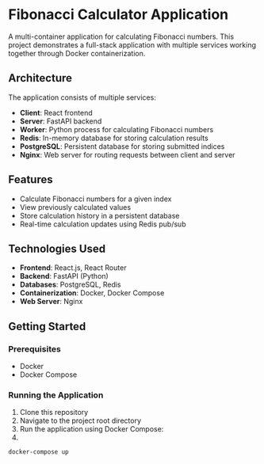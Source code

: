 # Fibonacci Calculator Application

A multi-container application for calculating Fibonacci numbers. This project demonstrates a full-stack application with multiple services working together through Docker containerization.

## Architecture

The application consists of multiple services:

- **Client**: React frontend
- **Server**: FastAPI backend
- **Worker**: Python process for calculating Fibonacci numbers
- **Redis**: In-memory database for storing calculation results
- **PostgreSQL**: Persistent database for storing submitted indices
- **Nginx**: Web server for routing requests between client and server

## Features

- Calculate Fibonacci numbers for a given index
- View previously calculated values
- Store calculation history in a persistent database
- Real-time calculation updates using Redis pub/sub

## Technologies Used

- **Frontend**: React.js, React Router
- **Backend**: FastAPI (Python)
- **Databases**: PostgreSQL, Redis
- **Containerization**: Docker, Docker Compose
- **Web Server**: Nginx

## Getting Started

### Prerequisites

- Docker
- Docker Compose

### Running the Application

1. Clone this repository
2. Navigate to the project root directory
3. Run the application using Docker Compose:
4. 
```bash
docker-compose up